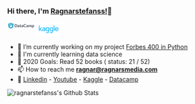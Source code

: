 ### Hi there, I'm  [Ragnarstefanss!][Personal-Website]👋

<a href="https://www.datacamp.com/profile/ragnarstefanss">
  <img align="left" alt="Ragnar | Datacamp" width="64px" src="https://raw.githubusercontent.com/ragnarstefanss/ragnarstefanss/master/assets/datacamp.png" />
</a>
<a href="https://www.kaggle.com/ragnarstefansson">
  <img align="left" alt="Ragnar | Kaggle" width="64px" src="https://raw.githubusercontent.com/ragnarstefanss/ragnarstefanss/master/assets/kaggle.svg" />
</a>
<br />
<br />

- 🔭 I’m currently working on my project [Forbes 400 in Python]
- 🌱 I'm currently learning data science
- 🥅 2020 Goals: Read 52 books ( status:  21 / 52)
- 📫 How to reach me **ragnar@ragnarsmedia.com**
- 🔗 [Linkedin] - [Youtube] - [Kaggle] - [Datacamp]

<img align="left" alt="ragnarstefanss's Github Stats" src="https://github-readme-stats.vercel.app/api?username=ragnarstefanss&show_icons=true&hide_border=true" />

[Personal-Website]: http://ragnarstefansson.com
[Forbes 400 in Python]: https://github.com/Ragnarstefanss/forbes-python
[Linkedin]: https://linkedin.com/in/ragnarstefansson
[Youtube]: https://www.youtube.com/channel/UCALWPT-zO46wqK6t_aJk7pg
[Kaggle]: https://kaggle.com/ragnarstefansson
[Datacamp]: https://www.datacamp.com/profile/ragnarstefanss

<!--
**Ragnarstefanss/ragnarstefanss** is a ✨ _special_ ✨ repository because its `README.md` (this file) appears on your GitHub profile.

Here are some ideas to get you started:

- 🔭 I’m currently working on ...
- 🌱 I’m currently learning ...
- 👯 I’m looking to collaborate on ...
- 🤔 I’m looking for help with ...
- 💬 Ask me about ...
- 📫 How to reach me: ...
- 😄 Pronouns: ...
- ⚡ Fun fact: ...
-->
